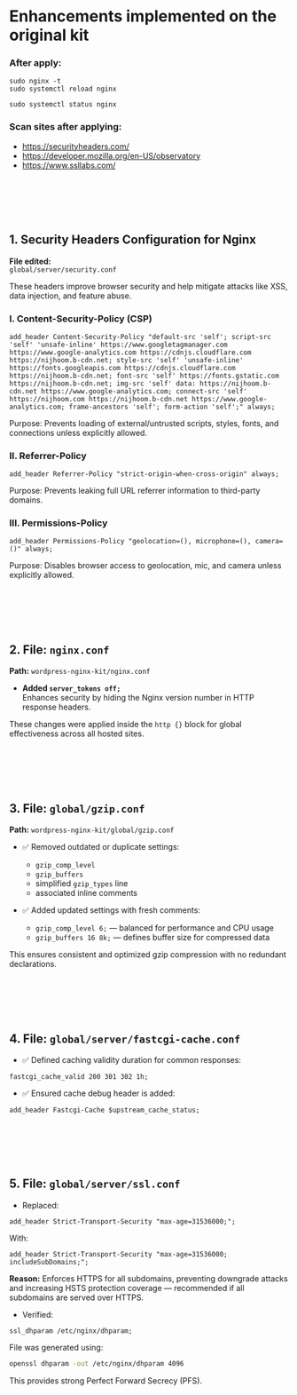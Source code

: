 # Enhancements implemented on the original kit

### After apply:

```
sudo nginx -t 
sudo systemctl reload nginx
```
```
sudo systemctl status nginx
```

### Scan sites after applying:
- https://securityheaders.com/
- https://developer.mozilla.org/en-US/observatory
- https://www.ssllabs.com/

```






```
## 1. Security Headers Configuration for Nginx

**File edited:**  
`global/server/security.conf`

These headers improve browser security and help mitigate attacks like XSS, data injection, and feature abuse.

### I. Content-Security-Policy (CSP)

```nginx
add_header Content-Security-Policy "default-src 'self'; script-src 'self' 'unsafe-inline' https://www.googletagmanager.com https://www.google-analytics.com https://cdnjs.cloudflare.com https://nijhoom.b-cdn.net; style-src 'self' 'unsafe-inline' https://fonts.googleapis.com https://cdnjs.cloudflare.com https://nijhoom.b-cdn.net; font-src 'self' https://fonts.gstatic.com https://nijhoom.b-cdn.net; img-src 'self' data: https://nijhoom.b-cdn.net https://www.google-analytics.com; connect-src 'self' https://nijhoom.com https://nijhoom.b-cdn.net https://www.google-analytics.com; frame-ancestors 'self'; form-action 'self';" always;
```

Purpose: Prevents loading of external/untrusted scripts, styles, fonts, and connections unless explicitly allowed.

### II. Referrer-Policy

```nginx
add_header Referrer-Policy "strict-origin-when-cross-origin" always;
```

Purpose: Prevents leaking full URL referrer information to third-party domains.

### III. Permissions-Policy

```nginx
add_header Permissions-Policy "geolocation=(), microphone=(), camera=()" always;
```

Purpose: Disables browser access to geolocation, mic, and camera unless explicitly allowed.

```






```
## 2. File: `nginx.conf`

**Path:** `wordpress-nginx-kit/nginx.conf`

- **Added `server_tokens off;`**  
  Enhances security by hiding the Nginx version number in HTTP response headers.

These changes were applied inside the `http {}` block for global effectiveness across all hosted sites.

```






```
## 3. File: `global/gzip.conf`

**Path:** `wordpress-nginx-kit/global/gzip.conf`

- ✅ Removed outdated or duplicate settings:
  - `gzip_comp_level`
  - `gzip_buffers`
  - simplified `gzip_types` line
  - associated inline comments

- ✅ Added updated settings with fresh comments:
  - `gzip_comp_level 6;` — balanced for performance and CPU usage
  - `gzip_buffers 16 8k;` — defines buffer size for compressed data

This ensures consistent and optimized gzip compression with no redundant declarations.

```






```
## 4. File: `global/server/fastcgi-cache.conf`

- ✅ Defined caching validity duration for common responses:

```nginx
fastcgi_cache_valid 200 301 302 1h;
```

- ✅ Ensured cache debug header is added:

```nginx
add_header Fastcgi-Cache $upstream_cache_status;
```
```






```
## 5. File: `global/server/ssl.conf`

- Replaced:

```nginx
add_header Strict-Transport-Security "max-age=31536000;";
```

With:

```nginx
add_header Strict-Transport-Security "max-age=31536000; includeSubDomains;";
```

**Reason:** Enforces HTTPS for all subdomains, preventing downgrade attacks and increasing HSTS protection coverage — recommended if all subdomains are served over HTTPS.

- Verified:

```nginx
ssl_dhparam /etc/nginx/dhparam;
```

File was generated using:

```bash
openssl dhparam -out /etc/nginx/dhparam 4096
```

This provides strong Perfect Forward Secrecy (PFS).
